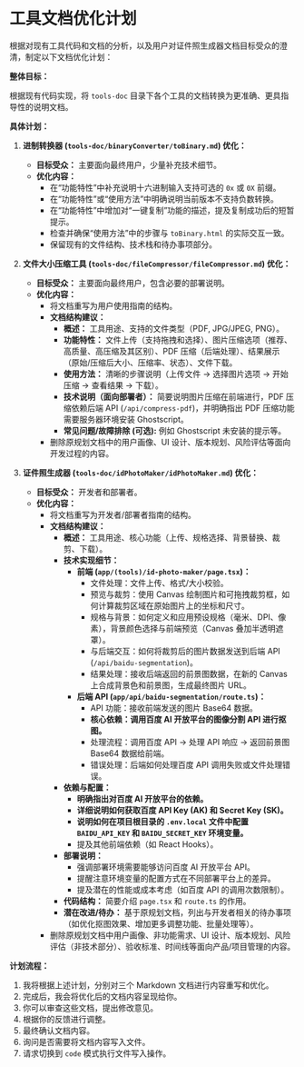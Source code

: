 # 工具文档优化计划

根据对现有工具代码和文档的分析，以及用户对证件照生成器文档目标受众的澄清，制定以下文档优化计划：

**整体目标：**

根据现有代码实现，将 `tools-doc` 目录下各个工具的文档转换为更准确、更具指导性的说明文档。

**具体计划：**

1.  **进制转换器 (`tools-doc/binaryConverter/toBinary.md`) 优化：**
    *   **目标受众：** 主要面向最终用户，少量补充技术细节。
    *   **优化内容：**
        *   在“功能特性”中补充说明十六进制输入支持可选的 `0x` 或 `0X` 前缀。
        *   在“功能特性”或“使用方法”中明确说明当前版本不支持负数转换。
        *   在“功能特性”中增加对“一键复制”功能的描述，提及复制成功后的短暂提示。
        *   检查并确保“使用方法”中的步骤与 `toBinary.html` 的实际交互一致。
        *   保留现有的文件结构、技术栈和待办事项部分。

2.  **文件大小压缩工具 (`tools-doc/fileCompressor/fileCompressor.md`) 优化：**
    *   **目标受众：** 主要面向最终用户，包含必要的部署说明。
    *   **优化内容：**
        *   将文档重写为用户使用指南的结构。
        *   **文档结构建议：**
            *   **概述：** 工具用途、支持的文件类型（PDF, JPG/JPEG, PNG）。
            *   **功能特性：** 文件上传（支持拖拽和选择）、图片压缩选项（推荐、高质量、高压缩及其区别）、PDF 压缩（后端处理）、结果展示（原始/压缩后大小、压缩率、状态）、文件下载。
            *   **使用方法：** 清晰的步骤说明（上传文件 -> 选择图片选项 -> 开始压缩 -> 查看结果 -> 下载）。
            *   **技术说明（面向部署者）：** 简要说明图片压缩在前端进行，PDF 压缩依赖后端 API (`/api/compress-pdf`)，并明确指出 PDF 压缩功能需要服务器环境安装 Ghostscript。
            *   **常见问题/故障排除 (可选):** 例如 Ghostscript 未安装的提示等。
        *   删除原规划文档中的用户画像、UI 设计、版本规划、风险评估等面向开发过程的内容。

3.  **证件照生成器 (`tools-doc/idPhotoMaker/idPhotoMaker.md`) 优化：**
    *   **目标受众：** 开发者和部署者。
    *   **优化内容：**
        *   将文档重写为开发者/部署者指南的结构。
        *   **文档结构建议：**
            *   **概述：** 工具用途、核心功能（上传、规格选择、背景替换、裁剪、下载）。
            *   **技术实现细节：**
                *   **前端 (`app/(tools)/id-photo-maker/page.tsx`)：**
                    *   文件处理：文件上传、格式/大小校验。
                    *   预览与裁剪：使用 Canvas 绘制图片和可拖拽裁剪框，如何计算裁剪区域在原始图片上的坐标和尺寸。
                    *   规格与背景：如何定义和应用预设规格（毫米、DPI、像素），背景颜色选择与前端预览（Canvas 叠加半透明遮罩）。
                    *   与后端交互：如何将裁剪后的图片数据发送到后端 API (`/api/baidu-segmentation`)。
                    *   结果处理：接收后端返回的前景图数据，在新的 Canvas 上合成背景色和前景图，生成最终图片 URL。
                *   **后端 API (`app/api/baidu-segmentation/route.ts`)：**
                    *   API 功能：接收前端发送的图片 Base64 数据。
                    *   **核心依赖：调用百度 AI 开放平台的图像分割 API 进行抠图。**
                    *   处理流程：调用百度 API -> 处理 API 响应 -> 返回前景图 Base64 数据给前端。
                    *   错误处理：后端如何处理百度 API 调用失败或文件处理错误。
            *   **依赖与配置：**
                *   **明确指出对百度 AI 开放平台的依赖。**
                *   **详细说明如何获取百度 API Key (AK) 和 Secret Key (SK)。**
                *   **说明如何在项目根目录的 `.env.local` 文件中配置 `BAIDU_API_KEY` 和 `BAIDU_SECRET_KEY` 环境变量。**
                *   提及其他前端依赖（如 React Hooks）。
            *   **部署说明：**
                *   强调部署环境需要能够访问百度 AI 开放平台 API。
                *   提醒注意环境变量的配置方式在不同部署平台上的差异。
                *   提及潜在的性能或成本考虑（如百度 API 的调用次数限制）。
            *   **代码结构：** 简要介绍 `page.tsx` 和 `route.ts` 的作用。
            *   **潜在改进/待办：** 基于原规划文档，列出与开发者相关的待办事项（如优化抠图效果、增加更多调整功能、批量处理等）。
        *   删除原规划文档中用户画像、非功能需求、UI 设计、版本规划、风险评估（非技术部分）、验收标准、时间线等面向产品/项目管理的内容。

**计划流程：**

1.  我将根据上述计划，分别对三个 Markdown 文档进行内容重写和优化。
2.  完成后，我会将优化后的文档内容呈现给你。
3.  你可以审查这些文档，提出修改意见。
4.  根据你的反馈进行调整。
5.  最终确认文档内容。
6.  询问是否需要将文档内容写入文件。
7.  请求切换到 `code` 模式执行文件写入操作。